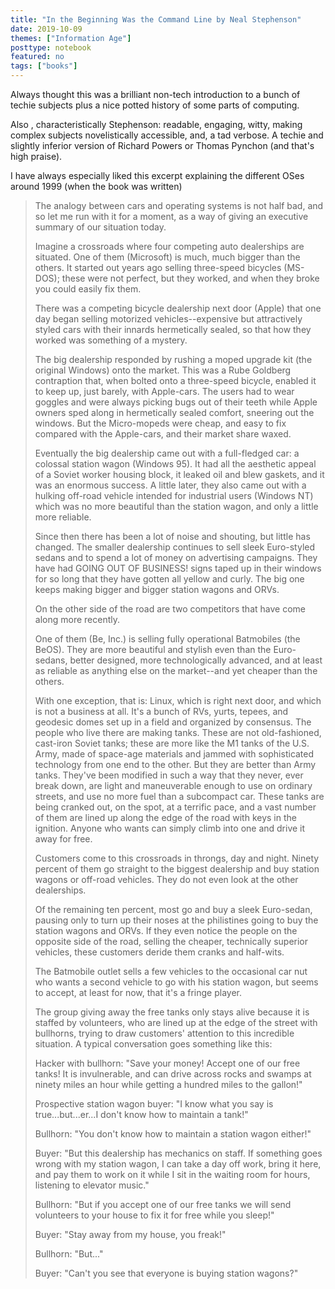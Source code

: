 ```yaml
---
title: "In the Beginning Was the Command Line by Neal Stephenson"
date: 2019-10-09
themes: ["Information Age"]
posttype: notebook
featured: no
tags: ["books"]
---
```


Always thought this was a brilliant non-tech introduction to a bunch of techie subjects plus a nice potted history of some parts of computing.

Also , characteristically Stephenson: readable, engaging, witty, making complex subjects novelistically accessible, and, a tad verbose. A techie and slightly inferior version of Richard Powers or Thomas Pynchon (and that's high praise).

I have always especially liked this excerpt explaining the different OSes around 1999 (when the book was written)

> The analogy between cars and operating systems is not half bad, and so let me run with it for a moment, as a way of giving an executive summary of our situation today.
> 
> Imagine a crossroads where four competing auto dealerships are situated. One of them (Microsoft) is much, much bigger than the others. It started out years ago selling three-speed bicycles (MS-DOS); these were not perfect, but they worked, and when they broke you could easily fix them.
> 
> There was a competing bicycle dealership next door (Apple) that one day began selling motorized vehicles--expensive but attractively styled cars with their innards hermetically sealed, so that how they worked was something of a mystery.
> 
> The big dealership responded by rushing a moped upgrade kit (the original Windows) onto the market. This was a Rube Goldberg contraption that, when bolted onto a three-speed bicycle, enabled it to keep up, just barely, with Apple-cars. The users had to wear goggles and were always picking bugs out of their teeth while Apple owners sped along in hermetically sealed comfort, sneering out the windows. But the Micro-mopeds were cheap, and easy to fix compared with the Apple-cars, and their market share waxed.
> 
> Eventually the big dealership came out with a full-fledged car: a colossal station wagon (Windows 95). It had all the aesthetic appeal of a Soviet worker housing block, it leaked oil and blew gaskets, and it was an enormous success. A little later, they also came out with a hulking off-road vehicle intended for industrial users (Windows NT) which was no more beautiful than the station wagon, and only a little more reliable.
> 
> Since then there has been a lot of noise and shouting, but little has changed. The smaller dealership continues to sell sleek Euro-styled sedans and to spend a lot of money on advertising campaigns. They have had GOING OUT OF BUSINESS! signs taped up in their windows for so long that they have gotten all yellow and curly. The big one keeps making bigger and bigger station wagons and ORVs.
> 
> On the other side of the road are two competitors that have come along more recently.
> 
> One of them (Be, Inc.) is selling fully operational Batmobiles (the BeOS). They are more beautiful and stylish even than the Euro-sedans, better designed, more technologically advanced, and at least as reliable as anything else on the market--and yet cheaper than the others.
> 
> With one exception, that is: Linux, which is right next door, and which is not a business at all. It's a bunch of RVs, yurts, tepees, and geodesic domes set up in a field and organized by consensus. The people who live there are making tanks. These are not old-fashioned, cast-iron Soviet tanks; these are more like the M1 tanks of the U.S. Army, made of space-age materials and jammed with sophisticated technology from one end to the other. But they are better than Army tanks. They've been modified in such a way that they never, ever break down, are light and maneuverable enough to use on ordinary streets, and use no more fuel than a subcompact car. These tanks are being cranked out, on the spot, at a terrific pace, and a vast number of them are lined up along the edge of the road with keys in the ignition. Anyone who wants can simply climb into one and drive it away for free.
> 
> Customers come to this crossroads in throngs, day and night. Ninety percent of them go straight to the biggest dealership and buy station wagons or off-road vehicles. They do not even look at the other dealerships.
> 
> Of the remaining ten percent, most go and buy a sleek Euro-sedan, pausing only to turn up their noses at the philistines going to buy the station wagons and ORVs. If they even notice the people on the opposite side of the road, selling the cheaper, technically superior vehicles, these customers deride them cranks and half-wits.
> 
> The Batmobile outlet sells a few vehicles to the occasional car nut who wants a second vehicle to go with his station wagon, but seems to accept, at least for now, that it's a fringe player.
> 
> The group giving away the free tanks only stays alive because it is staffed by volunteers, who are lined up at the edge of the street with bullhorns, trying to draw customers' attention to this incredible situation. A typical conversation goes something like this:
> 
> Hacker with bullhorn: "Save your money! Accept one of our free tanks! It is invulnerable, and can drive across rocks and swamps at ninety miles an hour while getting a hundred miles to the gallon!"
> 
> Prospective station wagon buyer: "I know what you say is true...but...er...I don't know how to maintain a tank!"
> 
> Bullhorn: "You don't know how to maintain a station wagon either!"
> 
> Buyer: "But this dealership has mechanics on staff. If something goes wrong with my station wagon, I can take a day off work, bring it here, and pay them to work on it while I sit in the waiting room for hours, listening to elevator music."
> 
> Bullhorn: "But if you accept one of our free tanks we will send volunteers to your house to fix it for free while you sleep!"
> 
> Buyer: "Stay away from my house, you freak!"
> 
> Bullhorn: "But..."
> 
> Buyer: "Can't you see that everyone is buying station wagons?"

